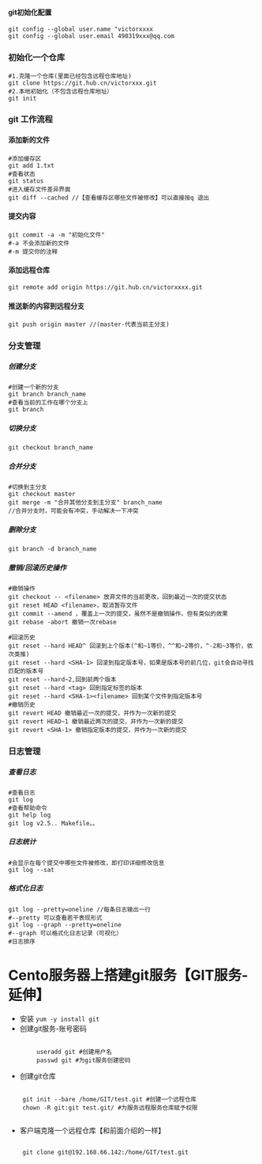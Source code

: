 #### git初始化配置

```
git config --global user.name "victorxxxx
git config --global user.email 490319xxx@qq.com
```
### 初始化一个仓库

```
#1.克隆一个仓库(里面已经包含远程仓库地址)
git clone https://git.hub.cn/victorxxx.git
#2.本地初始化（不包含远程仓库地址）
git init

```
### git 工作流程

#### 添加新的文件

```
#添加缓存区
git add 1.txt
#查看状态
git status
#进入缓存文件差异界面
git diff --cached //【查看缓存区哪些文件被修改】可以直接按q 退出

```
#### 提交内容

```
git commit -a -m "初始化文件"
#-a 不会添加新的文件
#-m 提交你的注释
```
#### 添加远程仓库

```
git remote add origin https://git.hub.cn/victorxxxx.git 
```
#### 推送新的内容到远程分支

```
git push origin master //(master-代表当前主分支)
```
### 分支管理
##### 创建分支

```
#创建一个新的分支
git branch branch_name
#查看当前的工作在哪个分支上
git branch
```
##### 切换分支

```
git checkout branch_name
```

##### 合并分支

```
#切换到主分支
git checkout master
git merge -m "合并其他分支到主分支" branch_name
//合并分支时，可能会有冲突，手动解决一下冲突
```
##### 删除分支

```
git branch -d branch_name
```
##### 撤销/回滚历史操作

```
#撤销操作
git checkout -- <filename> 放弃文件的当前更改，回到最近一次的提交状态
git reset HEAD <filename>，取消暂存文件
git commit --amend ，覆盖上一次的提交，虽然不是撤销操作，但有类似的效果
git rebase -abort 撤销一次rebase

#回滚历史
git reset --hard HEAD^ 回滚到上个版本(^和~1等价，^^和~2等价，^-2和~3等价，依次类推)
git reset --hard <SHA-1> 回滚到指定版本号，如果是版本号的前几位，git会自动寻找匹配的版本号
git reset --hard~2,回到前两个版本
git reset --hard <tag> 回到指定标签的版本
git reset --hard <SHA-1><filename> 回到某个文件到指定版本号
#撤销历史
git revert HEAD 撤销最近一次的提交，并作为一次新的提交
git revert HEAD~1 撤销最近两次的提交，并作为一次新的提交
git revert <SHA-1> 撤销指定版本的提交，并作为一次新的提交
```
### 日志管理
##### 查看日志
```
#查看日志
git log
#查看帮助命令
git help log
git log v2.5.. Makefile。。
```
##### 日志统计

```
#会显示在每个提交中哪些文件被修改，即打印详细修改信息
git log --sat
```
##### 格式化日志

```
git log --pretty=oneline //每条日志输出一行
#--pretty 可以查看若干表现形式
git log --graph --pretty=oneline
#--graph 可以格式化日志记录（可视化）
#日志排序
```

# Cento服务器上搭建git服务【GIT服务-延伸】
+ 安装 `yum -y install git`
+ 创建git服务-账号密码

```

		useradd git #创建用户名
		passwd git #为git服务创建密码
```

+ 创建git仓库

```
	
	git init --bare /home/GIT/test.git #创建一个远程仓库
	chown -R git:git test.git/ #为服务远程服务仓库赋予权限
	
```

+ 客户端克隆一个远程仓库【和前面介绍的一样】

```

	git clone git@192.168.66.142:/home/GIT/test.git
	
```











